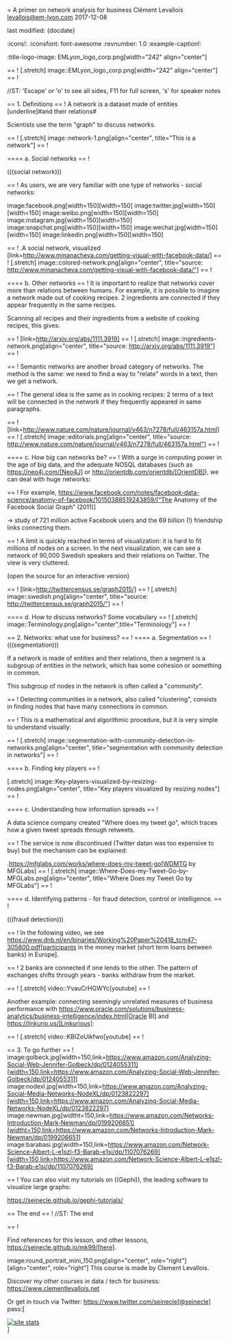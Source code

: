 = A primer on network analysis for business
Clément Levallois <levallois@em-lyon.com>
2017-12-08

last modified: {docdate}

:icons!:
:iconsfont:   font-awesome
:revnumber: 1.0
:example-caption!:

:title-logo-image: EMLyon_logo_corp.png[width="242" align="center"]

== !
[.stretch]
image::EMLyon_logo_corp.png[width="242" align="center"]
== !


//ST: 'Escape' or 'o' to see all sides, F11 for full screen, 's' for speaker notes


== 1. Definitions
== !
A network is a dataset made of entities [underline]#and their relations#

Scientists use the term "graph" to discuss networks.

== !
[.stretch]
image::network-1.png[align="center", title="This is a network"]
== !


==== a. Social networks
== !

(((social network)))


== !
As users, we are very familiar with one type of networks - social networks:

image:facebook.png[width=150][width=150]
image:twitter.jpg[width=150][width=150]
image:weibo.png[width=150][width=150]
image:instagram.jpg[width=150][width=150]
image:snapchat.png[width=150][width=150]
image:wechat.jpg[width=150][width=150]
image:linkedin.png[width=150][width=150]


== !
.A social network, visualized
[link=http://www.minanacheva.com/getting-visual-with-facebook-data/]
== !
[.stretch]
image::colored-network.png[align="center", title="source: http://www.minanacheva.com/getting-visual-with-facebook-data/"]
== !



==== b. Other networks
== !
It is important to realize that networks cover more than relations between humans.
For example, it is possible to imagine a network made out of cooking recipes.
2 ingredients are connected if they appear frequently in the same recipes.

Scanning all recipes and their ingredients from a website of cooking recipes, this gives:


== !
[link=http://arxiv.org/abs/1111.3919]
== !
[.stretch]
image::ingredients-network.png[align="center", title="source: http://arxiv.org/abs/1111.3919"]
== !



== !
Semantic networks are another broad category of networks.
The method is the same: we need to find a way to "relate" words in a text, then we get a network.

== !
The general idea is the same as in cooking recipes: 2 terms of a text will be connected in the network if they frequently appeared in same paragraphs.


== !
[link=http://www.nature.com/nature/journal/v463/n7278/full/463157a.html]
== !
[.stretch]
image::editorials.png[align="center", title="source: http://www.nature.com/nature/journal/v463/n7278/full/463157a.html"]
== !


==== c. How big can networks be?
== !
With a surge in computing power in the age of big data, and the adequate NOSQL databases (such as https://neo4j.com/[Neo4J] or http://orientdb.com/orientdb/[OrientDB]), we can deal with huge networks:


== !
For example, https://www.facebook.com/notes/facebook-data-science/anatomy-of-facebook/10150388519243859/[“The Anatomy of the Facebook Social Graph” (2011)]

-> study of 721 million active Facebook users and the 69 billion (!) friendship links connecting them.


== !
A limit is quickly reached in terms of visualization: it is hard to fit millions of nodes on a screen.
In the next visualization, we can see a network of 90,000 Swedish speakers and their relations on Twitter. The view is very cluttered.

(open the source for an interactive version)


== !
[link=http://twittercensus.se/graph2015/]
== !
[.stretch]
image::swedish.png[align="center", title="source: http://twittercensus.se/graph2015/"]
== !



==== d. How to discuss networks? Some vocabulary
== !
[.stretch]
image::Terminology.png[align="center",title="Terminology"]
== !


== 2. Networks: what use for business?
== !
==== a. Segmentation
== !
(((segmentation)))

If a network is made of entities and their relations, then a segment is a subgroup of entities in the network, which has some cohesion or something in common.

This subgroup of nodes in the network is often called a "*community*".


== !
Detecting communities in a network, also called "clustering", consists in finding nodes that have many connections in common.


== !
This is a mathematical and algorithmic procedure, but it is very simple to understand visually:

== !
[.stretch]
image::segmentation-with-community-detection-in-networks.png[align="center", title="segmentation with community detection in networks"]
== !


==== b. Finding key players
== !

[.stretch]
image::Key-players-visualized-by-resizing-nodes.png[align="center", title="Key players visualized by resizing nodes"]
== !


==== c. Understanding how information spreads
== !

A data science company created "Where does my tweet go", which traces how a given tweet spreads through retweets.

== !
The service is now discontinued (Twitter datan was too expensive to buy) but the mechanism can be explained:

.https://mfglabs.com/works/where-does-my-tweet-go[WDMTG by MFGLabs]
== !
[.stretch]
image::Where-Does-my-Tweet-Go-by-MFGLabs.png[align="center", title="Where Does my Tweet Go by MFGLabs"]
== !



==== d. Identifying patterns - for fraud detection, control or intelligence.
== !

(((fraud detection)))


== !
In the following video, we see https://www.dnb.nl/en/binaries/Working%20Paper%20418_tcm47-305800.pdf[participants in the money market (short term loans between banks) in Europe].

== !
2 banks are connected if one lends to the other. The pattern of exchanges shifts through years - banks withdraw from the market.

== !
[.stretch]
video::YvauCrHGWYc[youtube]
== !


Another example: connecting seemingly unrelated measures of business performance with https://www.oracle.com/solutions/business-analytics/business-intelligence/index.html[Oracle BI] and https://linkurio.us/[Linkurious]:

== !
[.stretch]
video::KBIZoUikfwo[youtube]
== !



== 3. To go further
== !
image:golbeck.jpg[width=150,link=https://www.amazon.com/Analyzing-Social-Web-Jennifer-Golbeck/dp/0124055311][width=150,link=https://www.amazon.com/Analyzing-Social-Web-Jennifer-Golbeck/dp/0124055311]
image:nodexl.jpg[width=150,link=https://www.amazon.com/Analyzing-Social-Media-Networks-NodeXL/dp/0123822297][width=150,link=https://www.amazon.com/Analyzing-Social-Media-Networks-NodeXL/dp/0123822297]
image:newman.jpg[widtht=150,link=https://www.amazon.com/Networks-Introduction-Mark-Newman/dp/0199206651][widtht=150,link=https://www.amazon.com/Networks-Introduction-Mark-Newman/dp/0199206651]
image:barabasi.jpg[width=150,link=https://www.amazon.com/Network-Science-Albert-L-e1szl-f3-Barab-e1si/dp/1107076269][width=150,link=https://www.amazon.com/Network-Science-Albert-L-e1szl-f3-Barab-e1si/dp/1107076269]


== !
You can also visit my tutorials on ((Gephi)), the leading software to visualize large graphs:

https://seinecle.github.io/gephi-tutorials/

== The end
== !
//ST: The end

== !

Find references for this lesson, and other lessons, https://seinecle.github.io/mk99/[here].

image:round_portrait_mini_150.png[align="center", role="right"][align="center", role="right"]
This course is made by Clement Levallois.

Discover my other courses in data / tech for business: https://www.clementlevallois.net

Or get in touch via Twitter: https://www.twitter.com/seinecle[@seinecle]
pass:[    <!-- Start of StatCounter Code for Default Guide -->
    <script type="text/javascript">
        var sc_project = 11411204;
        var sc_invisible = 1;
        var sc_security = "11411204";
        var scJsHost = (("https:" == document.location.protocol) ?
            "https://secure." : "http://www.");
        document.write("<sc" + "ript type='text/javascript' src='" +
            scJsHost +
            "statcounter.com/counter/counter.js'></" + "script>");
    </script>
    <noscript><div class="statcounter"><a title="site stats"
    href="http://statcounter.com/" target="_blank"><img
    class="statcounter"
    src="//c.statcounter.com/11411204/0/11411204/1/" alt="site
    stats"></a></div></noscript>
    <!-- End of StatCounter Code for Default Guide -->]
